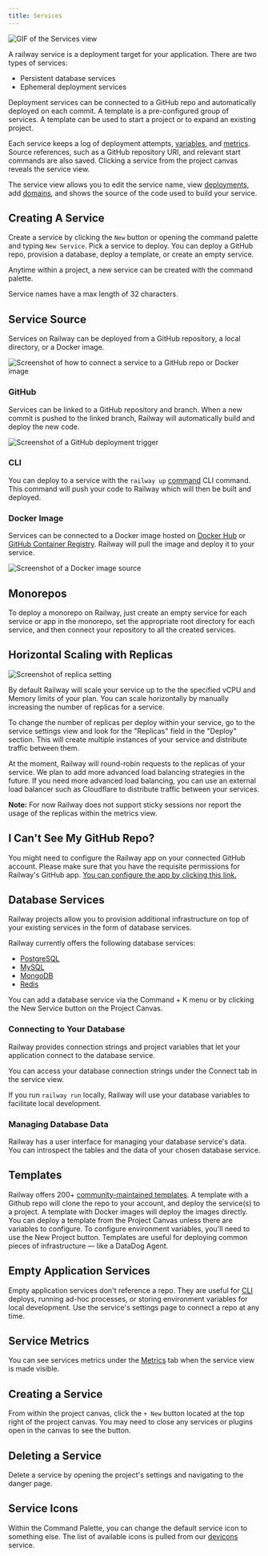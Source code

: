 ```yaml
---
title: Services
---
```


<Image src="https://res.cloudinary.com/railway/image/upload/v1656640995/docs/CleanShot_2022-06-30_at_18.17.31_cl0wlr.gif"
alt="GIF of the Services view"
layout="intrinsic"
width={800} height={646} quality={100} />

A railway service is a deployment target for your application. There are two types of services:
- Persistent database services
- Ephemeral deployment services

Deployment services can be connected to a GitHub repo and automatically deployed on each commit. A template is a pre-configured group of services. A template can be used to start a project or to expand an existing project.

Each service keeps a log of deployment attempts, [variables](/develop/variables), and [metrics](/diagnose/metrics). Source references, such as a GitHub repository URI, and relevant start commands are also saved. Clicking a service from the project canvas reveals the service view.

The service view allows you to edit the service name, view [deployments](/deploy/deployments), add [domains](/deploy/exposing-your-app), and shows the source of the code used to build your service.

## Creating A Service

Create a service by clicking the `New` button or opening the command palette and typing `New Service`. Pick a service to deploy. You can deploy a GitHub repo, provision a database, deploy a template, or create an empty service.

Anytime within a project, a new service can be created with the command palette.

Service names have a max length of 32 characters.

## Service Source

Services on Railway can be deployed from a GitHub repository, a local directory,
or a Docker image.

<Image
src="https://res.cloudinary.com/railway/image/upload/v1688760102/docs/screenshot-2023-07-07-16.00.54_e2r6mk.png"
alt="Screenshot of how to connect a service to a GitHub repo or Docker image"
layout="responsive"
width={709} height={190} quality={80} />

### GitHub

Services can be linked to a GitHub repository and branch. When a new commit is
pushed to the linked branch, Railway will automatically build and deploy the new
code.

<Image
src="https://res.cloudinary.com/railway/image/upload/v1688759920/docs/screenshot-2023-07-07-15.58.09_dmufxl.png"
alt="Screenshot of a GitHub deployment trigger"
layout="responsive"
width={708} height={245} quality={80} />

### CLI

You can deploy to a service with the `railway up` [command](/deploy/railway-up)
CLI command. This command will push your code to Railway which will then be
built and deployed.

### Docker Image

<PriorityBoardingBanner />

Services can be connected to a Docker image hosted on
[Docker Hub](https://hub.docker.com/) or
[GitHub Container Registry](https://docs.github.com/en/packages/working-with-a-github-packages-registry/working-with-the-container-registry). Railway
will pull the image and deploy it to your service.

<Image
src="https://res.cloudinary.com/railway/image/upload/v1688760102/docs/screenshot-2023-07-07-15.59.59_kxo5fa.png"
alt="Screenshot of a Docker image source"
layout="responsive"
width={699} height={168} quality={80} />

## Monorepos

To deploy a monorepo on Railway, just create an empty service for each service or app in the monorepo, set the appropriate root directory for each service, and then connect your repository to all the created services.

## Horizontal Scaling with Replicas

<Image src="https://res.cloudinary.com/railway/image/upload/v1684534939/docs/Export-replica_lrtrvs.png"
alt="Screenshot of replica setting"
layout="responsive"
width={800} height={317} quality={100} />

By default Railway will scale your service up to the the specified vCPU and Memory limits of your plan. You can scale horizontally by manually increasing the number of replicas for a service.

To change the number of replicas per deploy within your service, go to the service settings view and look for the "Replicas" field in the "Deploy" section. This will create multiple instances of your service and distribute traffic between them.

At the moment, Railway will round-robin requests to the replicas of your service. We plan to add more advanced load balancing strategies in the future. If you need more advanced load balancing, you can use an external load balancer such as Cloudflare to distribute traffic between your services.

**Note:** For now Railway does not support sticky sessions nor report the usage of the replicas within the metrics view.

## I Can't See My GitHub Repo?

You might need to configure the Railway app on your connected GitHub account. Please make sure that you have the requisite permissions for Railway's GitHub app. [You can configure the app by clicking this link.](https://github.com/apps/railway-app/installations/new)

## Database Services

Railway projects allow you to provision additional infrastructure on top of your existing services in the form of database services.

Railway currently offers the following database services:
- [PostgreSQL](/databases/postgresql)
- [MySQL](/databases/mysql)
- [MongoDB](/databases/mongodb)
- [Redis](/databases/redis)

You can add a database service via the Command + K menu or by clicking the New Service button on the Project Canvas.

### Connecting to Your Database

Railway provides connection strings and project variables that let your application connect to the database service.

You can access your database connection strings under the Connect tab in the service view.

If you run `railway run` locally, Railway will use your database variables to facilitate local development.

### Managing Database Data

Railway has a user interface for managing your database service's data. You can introspect the tables and the data of your chosen database service.

## Templates

Railway offers 200+ [community-maintained templates](https://railway.app/templates). A template with a Github repo will clone the repo to your account, and deploy the service(s) to a project. A template with Docker images will deploy the images directly. You can deploy a template from the Project Canvas unless there are variables to configure. To configure environment variables, you'll need to use the New Project button. Templates are useful for deploying common pieces of infrastructure — like a DataDog Agent.

## Empty Application Services

Empty application services don't reference a repo. They are useful for [CLI](/develop/cli) deploys, running ad-hoc processes, or storing environment variables for local development. Use the service's settings page to connect a repo at any time.

## Service Metrics

You can see services metrics under the [Metrics](/diagnose/metrics) tab when the service view is made visible.

## Creating a Service

From within the project canvas, click the `+ New` button located at the top right of the project canvas. You may need to close any services or plugins open in the canvas to see the button.

## Deleting a Service

Delete a service by opening the project's settings and navigating to the danger page.

## Service Icons

Within the Command Palette, you can change the default service icon to something else. The list of available icons is pulled from our [devicons](https://devicons.railway.app/) service.
